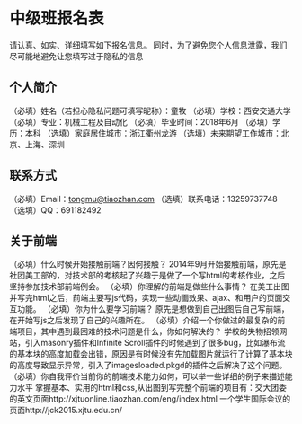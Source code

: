 # 中级班报名表

请认真、如实、详细填写如下报名信息。
同时，为了避免您个人信息泄露，我们尽可能地避免让您填写过于隐私的信息

## 个人简介

（必填）姓名（若担心隐私问题可填写昵称）：童牧
（必填）学校：西安交通大学
（必填）专业：机械工程及自动化
（必填）毕业时间：2018年6月
（必填）学历：本科
（选填）家庭居住城市：浙江衢州龙游
（选填）未来期望工作城市：北京、上海、深圳

## 联系方式

（必填）Email：tongmu@tiaozhan.com
（选填）联系电话：13259737748
（选填）QQ：691182492

## 关于前端

（必填）什么时候开始接触前端？因何接触？
2014年9月开始接触前端，原先是社团美工部的，对技术部的考核起了兴趣于是做了一个写html的考核作业，之后坚持参加技术部前端例会。
（必填）你理解的前端是做些什么事情？
在美工出图并写完html之后，前端主要写js代码，实现一些动画效果、ajax、和用户的页面交互功能。
（必填）你为什么要学习前端？
原先是想做到自己出图后自己写前端，在开始写js之后发现了自己的兴趣所在。
（必填）介绍一个你做过的最复杂的前端项目，其中遇到最困难的技术问题是什么，你如何解决的？
学校的失物招领网站，引入masonry插件和Infinite Scroll插件的时候遇到了很多bug，比如瀑布流的基本块的高度加载会出错，原因是有时候没有先加载图片就运行了计算了基本块的高度导致显示异常，引入了imagesloaded.pkgd的插件之后解决了这个问题。
（必填）你自我评价当前你的前端技术能力如何，可以举一些详细的例子来描述能力水平
掌握基本、实用的html和css,从出图到写完整个前端的项目有：交大团委的英文页面http://xjtuonline.tiaozhan.com/eng/index.html  一个学生国际会议的页面http://jck2015.xjtu.edu.cn/
